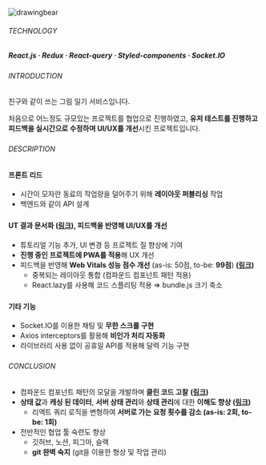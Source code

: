 ![drawingbear](https://github.com/jhchoi1182/portfolio/assets/116577489/db1dd0c5-73b5-4192-918d-74bad07041fd)

###### TECHNOLOGY

##### React.js · Redux · React-query · Styled-components · Socket.IO

###

###### INTRODUCTION

친구와 같이 쓰는 그림 일기 서비스입니다.

처음으로 어느정도 규모있는 프로젝트를 협업으로 진행하였고, **유저 테스트를 진행하고 피드백을 실시간으로 수정하며 UI/UX를 개선**시킨 프로젝트입니다.

###

###### DESCRIPTION

#### 프론트 리드

- 시간이 모자란 동료의 작업량을 덜어주기 위해 **레이아웃 퍼블리싱** 작업
- 백엔드와 같이 API 설계

###

#### **UT 결과 문서화 ([링크](https://www.notion.so/6e112d9470024297875042712f0aa488?pvs=21)), 피드백을 반영해 UI/UX를 개선**

- 튜토리얼 기능 추가, UI 변경 등 프로젝트 질 향상에 기여
- **진행 중인 프로젝트에 PWA를 적용**해 UX 개선
- 피드백을 반영해 **Web Vitals 성능 점수 개선** (as-is: 50점, to-be: **99점**) **([링크](https://jhchoi1182.tistory.com/144))**
  - 중복되는 레이아웃 통합 (컴파운드 컴포넌트 패턴 적용)
  - React.lazy를 사용해 코드 스플리팅 적용 ⇒ bundle.js 크기 축소

###

#### 기타 기능

- Socket.IO를 이용한 채팅 및 **무한 스크롤 구현**
- Axios interceptors를 활용해 **비인가 처리 자동화**
- 라이브러리 사용 없이 공휴일 API를 적용해 달력 기능 구현

###

###### CONCLUSION

- 컴파운드 컴포넌트 패턴의 모달을 개발하며 **클린 코드 고찰** **([링크](https://jhchoi1182.tistory.com/139))**
- **상태 값**과 **캐싱 된 데이터**, **서버 상태 관리**와 **상태 관리**에 대한 **이해도 향상 ([링크](https://jhchoi1182.tistory.com/141))**
  - 리액트 쿼리 로직을 변형하여 **서버로 가는 요청 횟수를 감소 (as-is: 2회, to-be: 1회)**
- 전반적인 협업 툴 숙련도 향상
  - 깃허브, 노션, 피그마, 슬랙
  - **git 완벽 숙지** (git을 이용한 형상 및 작업 관리)
